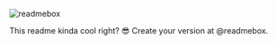![readmebox](https://github.com/AsrulHidayat/Asrul-Hidayat/assets/136725199/e1028cb3-8fb3-45ac-bb71-becc8f3521b0)

This readme kinda cool right? 😎 Create your version at @readmebox.
